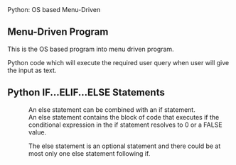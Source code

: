 <!DOCTYPE html>
<html lang="en" dir="ltr">
  <head>
    <meta charset="utf-8">
    
  </head>
  <body>
    <head>
      Python: OS based Menu-Driven
    </head>
     <h2>Menu-Driven Program</h2>
     <p>This is the  OS based program into menu driven program. </p> 
      <p>Python code which will execute the required user query when user will give the input as text.</p>
      <h2>Python IF...ELIF...ELSE Statements</h2> 
      <ol>
      <ul>
        An else statement can be combined with an if statement. An else statement contains the block of code that executes if the conditional expression in the if statement resolves to 0 or a FALSE value.
      </ul>
      <ul>
        The else statement is an optional statement and there could be at most only one else statement following if.
      </ul>
    </ol>  
    </body>
</html>
